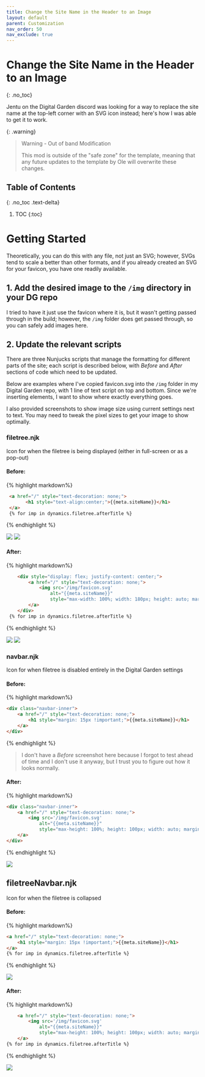 ```yaml
---
title: Change the Site Name in the Header to an Image
layout: default
parent: Customization
nav_order: 50
nav_exclude: true
---
```


# Change the Site Name in the Header to an Image
{: .no_toc}

Jentu on the Digital Garden discord was looking for a way to replace the site name at the top-left corner with an SVG icon instead; here's how I was able to get it to work.

{: .warning}
> Warning - Out of band Modification
> 
> This mod is outside of the "safe zone" for the template, meaning that any future updates to the template by Ole will overwrite these changes.

## Table of Contents
{: .no_toc .text-delta}
1. TOC
{:toc}

# Getting Started

Theoretically, you can do this with any file, not just an SVG; however, SVGs tend to scale a better than other formats, and if you already created an SVG for your favicon, you have one readily available.

## 1. Add the desired image to the `/img` directory in your DG repo

I tried to have it just use the favicon where it is, but it wasn't getting passed through in the build; however, the `/img` folder does get passed through, so you can safely add images here.

## 2. Update the relevant scripts

There are three Nunjucks scripts that manage the formatting for different parts of the site; each script is described below, with *Before* and *After*  sections of code which need to be updated.

Below are examples where I've copied favicon.svg into the `/img` folder in my Digital Garden repo, with 1 line of text script on top and bottom. Since we're inserting elements, I want to show where exactly everything goes. 

I also provided screenshots to show image size using current settings next to text. You may need to tweak the pixel sizes to get your image to show optimally.

### filetree.njk

Icon for when the filetree is being displayed (either in full-screen or as a pop-out)

#### Before:

{% highlight  markdown%}
```html
 <a href="/" style="text-decoration: none;">
	   <h1 style="text-align:center;">{{meta.siteName}}</h1>
 </a>
 {% for imp in dynamics.filetree.afterTitle %}
```
{% endhighlight %}

![](assets/images/cbfdbdeb471b7eb3a7382ce6b42e8256.png)
![](assets/images/45f4fa3f2b7d7bd3a2aae6318b73411c.png)

#### After:

{% highlight  markdown%}
```html
	<div style="display: flex; justify-content: center;">
		<a href="/" style="text-decoration: none;">
			<img src='/img/favicon.svg'
				alt="{{meta.siteName}}"
				style="max-width: 100%; width: 180px; height: auto; margin: 15px !important; display: block;">
		</a>
	</div>
 {% for imp in dynamics.filetree.afterTitle %}
```
{% endhighlight %}

![](assets/images/21bab61a18fb1eb9e8dac7873b0b5e62.png)
![](assets/images/3fa58e803f23e7eafe742069fff9b13b.png)
### navbar.njk

Icon for when filetree is disabled entirely in the Digital Garden settings

#### Before:

{% highlight  markdown%}
```html
<div class="navbar-inner">
	<a href="/" style="text-decoration: none;">
		<h1 style="margin: 15px !important;">{{meta.siteName}}</h1>
	</a>
</div>
```
{% endhighlight %}

> I don't have a *Before* screenshot here because I forgot to test ahead of time and I don't use it anyway, but I trust you to figure out how it looks normally.

#### After:

{% highlight  markdown%}
```html
<div class="navbar-inner">
	<a href="/" style="text-decoration: none;">
		<img src='/img/favicon.svg'
			alt="{{meta.siteName}}"
			style="max-height: 100%; height: 100px; width: auto; margin: 15px !important; display: block;">
	</a>
</div>
```
{% endhighlight %}

![](assets/images/bc95812fc11fcc38cd6bb9379dbead64.png)
## filetreeNavbar.njk

Icon for when the filetree is collapsed

#### Before:

{% highlight  markdown%}
```html
<a href="/" style="text-decoration: none;">
	<h1 style="margin: 15px !important;">{{meta.siteName}}</h1>
</a>
{% for imp in dynamics.filetree.afterTitle %}
```
{% endhighlight %}

![](assets/images/2b16e73fef2eb9532f114085fe0936b6.png)

#### After:

{% highlight  markdown%}
```html
	<a href="/" style="text-decoration: none;">
		<img src='/img/favicon.svg'
			alt="{{meta.siteName}}"
			style="max-height: 100%; height: 100px; width: auto; margin: 15px !important; display: block;">
	</a>
{% for imp in dynamics.filetree.afterTitle %}
```
{% endhighlight %}

![](assets/images/993bbbd765f16db0b031af2c64c00439.png)